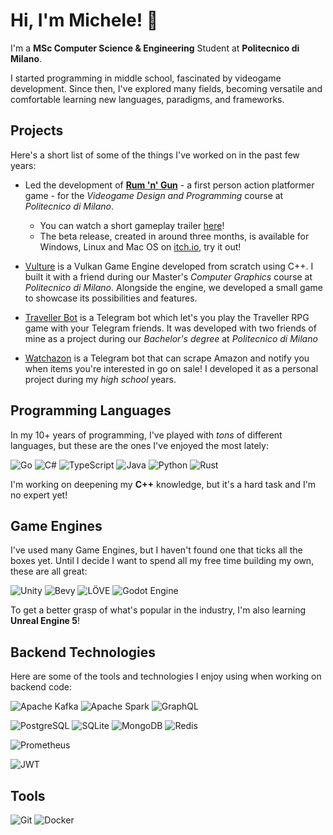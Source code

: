 # Hi, I'm Michele! 👋

I'm a **MSc Computer Science & Engineering** Student at **Politecnico di Milano**.

I started programming in middle school, fascinated by videogame development. Since then, I've explored many fields, becoming versatile and comfortable learning new languages, paradigms, and frameworks.

## Projects

Here's a short list of some of the things I've worked on in the past few years:

- Led the development of [**Rum 'n' Gun**](https://polimi-game-collective.itch.io/rum-n-gun) - a first person action platformer game - for the *Videogame Design and Programming* course at *Politecnico di Milano*.
  - You can watch a short gameplay trailer [here](https://www.youtube.com/watch?v=p4xzPLKBvd8)!
  - The beta release, created in around three months, is available for Windows, Linux and Mac OS on [itch.io](https://polimi-game-collective.itch.io/rum-n-gun), try it out!

- [Vulture](https://github.com/giornetta/vulture) is a Vulkan Game Engine developed from scratch using C++. I built it with a friend during our Master's *Computer Graphics* course at *Politecnico di Milano*. Alongside the engine, we developed a small game to showcase its possibilities and features.

- [Traveller Bot](https://github.com/giornetta/travellerbot) is a Telegram bot which let's you play the Traveller RPG game with your Telegram friends. It was developed with two friends of mine as a project during our *Bachelor's degree* at *Politecnico di Milano*
 
- [Watchazon](https://github.com/giornetta/watchazon) is a Telegram bot that can scrape Amazon and notify you when items you're interested in go on sale! I developed it as a personal project during my *high school* years.

## Programming Languages

In my 10+ years of programming, I've played with *tons* of different languages, but these are the ones I've enjoyed the most lately:

![Go](https://img.shields.io/badge/go-%2300ADD8.svg?style=for-the-badge&logo=go&logoColor=white)
![C#](https://img.shields.io/badge/c%23-%23239120.svg?style=for-the-badge&logo=c-sharp&logoColor=white)
![TypeScript](https://img.shields.io/badge/TypeScript-007ACC?style=for-the-badge&logo=typescript&logoColor=white)
![Java](https://img.shields.io/badge/java-%23ED8B00.svg?style=for-the-badge&logo=openjdk&logoColor=white)
![Python](https://img.shields.io/badge/python-3670A0?style=for-the-badge&logo=python&logoColor=ffdd54)
![Rust](https://img.shields.io/badge/rust-%23000000.svg?style=for-the-badge&logo=rust&logoColor=white)

I'm working on deepening my **C++** knowledge, but it's a hard task and I'm no expert yet!

## Game Engines

I've used many Game Engines, but I haven't found one that ticks all the boxes yet. Until I decide I want to spend all my free time building my own, these are all great:

![Unity](https://img.shields.io/badge/unity-%23000000.svg?style=for-the-badge&logo=unity&logoColor=white)
![Bevy](https://img.shields.io/badge/Bevy-232326?style=for-the-badge&logo=bevy&logoColor=white)
![LÖVE](https://img.shields.io/badge/L%C3%96VE-red?style=for-the-badge)
![Godot Engine](https://img.shields.io/badge/GODOT-%23FFFFFF.svg?style=for-the-badge&logo=godot-engine)

To get a better grasp of what's popular in the industry, I'm also learning **Unreal Engine 5**!

## Backend Technologies

Here are some of the tools and technologies I enjoy using when working on backend code:

![Apache Kafka](https://img.shields.io/badge/Apache_Kafka-231F20?style=for-the-badge&logo=apache-kafka&logoColor=white)
![Apache Spark](https://img.shields.io/badge/Apache_Spark-FFFFFF?style=for-the-badge&logo=apachespark&logoColor=#E35A16)
![GraphQL](https://img.shields.io/badge/GraphQl-E10098?style=for-the-badge&logo=graphql&logoColor=white)

![PostgreSQL](https://img.shields.io/badge/PostgreSQL-316192?style=for-the-badge&logo=postgresql&logoColor=white)
![SQLite](https://img.shields.io/badge/Sqlite-003B57?style=for-the-badge&logo=sqlite&logoColor=white)
![MongoDB](https://img.shields.io/badge/MongoDB-4EA94B?style=for-the-badge&logo=mongodb&logoColor=white)
![Redis](https://img.shields.io/badge/redis-%23DD0031.svg?&style=for-the-badge&logo=redis&logoColor=white)

![Prometheus](https://img.shields.io/badge/Prometheus-000000?style=for-the-badge&logo=prometheus&labelColor=000000)

![JWT](https://img.shields.io/badge/JWT-black?style=for-the-badge&logo=JSON%20web%20tokens)

## Tools

![Git](https://img.shields.io/badge/GIT-E44C30?style=for-the-badge&logo=git&logoColor=white)
![Docker](https://img.shields.io/badge/docker-%230db7ed.svg?style=for-the-badge&logo=docker&logoColor=white)

